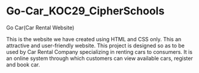 # Go-Car_KOC29_CipherSchools
Go Car(Car Rental Website)

This is the website we have created using HTML and CSS only. This an attractive and user-friendly website. This project is designed so as to be used by Car Rental Company specializing in renting cars to consumers. It is an online system through which customers can view available cars, register and book car.
